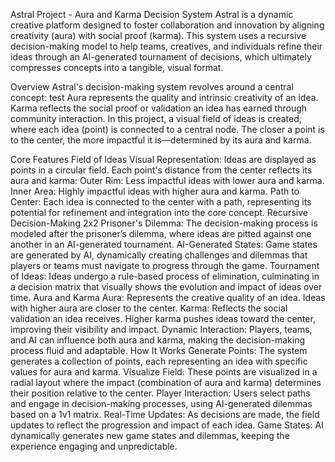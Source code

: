 Astral Project - Aura and Karma Decision System
Astral is a dynamic creative platform designed to foster collaboration and innovation by aligning creativity (aura) with social proof (karma). This system uses a recursive decision-making model to help teams, creatives, and individuals refine their ideas through an AI-generated tournament of decisions, which ultimately compresses concepts into a tangible, visual format.

Overview
Astral's decision-making system revolves around a central concept:
test
Aura represents the quality and intrinsic creativity of an idea.
Karma reflects the social proof or validation an idea has earned through community interaction.
In this project, a visual field of ideas is created, where each idea (point) is connected to a central node. The closer a point is to the center, the more impactful it is—determined by its aura and karma.

Core Features
Field of Ideas
Visual Representation: Ideas are displayed as points in a circular field. Each point's distance from the center reflects its aura and karma:
Outer Rim: Less impactful ideas with lower aura and karma.
Inner Area: Highly impactful ideas with higher aura and karma.
Path to Center: Each idea is connected to the center with a path, representing its potential for refinement and integration into the core concept.
Recursive Decision-Making
2x2 Prisoner's Dilemma: The decision-making process is modeled after the prisoner’s dilemma, where ideas are pitted against one another in an AI-generated tournament.
AI-Generated States: Game states are generated by AI, dynamically creating challenges and dilemmas that players or teams must navigate to progress through the game.
Tournament of Ideas: Ideas undergo a rule-based process of elimination, culminating in a decision matrix that visually shows the evolution and impact of ideas over time.
Aura and Karma
Aura: Represents the creative quality of an idea. Ideas with higher aura are closer to the center.
Karma: Reflects the social validation an idea receives. Higher karma pushes ideas toward the center, improving their visibility and impact.
Dynamic Interaction: Players, teams, and AI can influence both aura and karma, making the decision-making process fluid and adaptable.
How It Works
Generate Points: The system generates a collection of points, each representing an idea with specific values for aura and karma.
Visualize Field: These points are visualized in a radial layout where the impact (combination of aura and karma) determines their position relative to the center.
Player Interaction: Users select paths and engage in decision-making processes, using AI-generated dilemmas based on a 1v1 matrix.
Real-Time Updates: As decisions are made, the field updates to reflect the progression and impact of each idea.
Game States: AI dynamically generates new game states and dilemmas, keeping the experience engaging and unpredictable.
